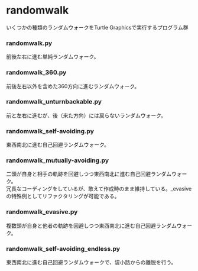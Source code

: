 # randomwalk

いくつかの種類のランダムウォークをTurtle Graphicsで実行するプログラム群

### randomwalk.py
前後左右に進む単純ランダムウォーク。

### randomwalk_360.py
前後左右以外を含めた360方向に進むランダムウォーク。

### randomwalk_unturnbackable.py
前と左右に進むが、後（来た方向）には戻らないランダムウォーク。

### randomwalk_self-avoiding.py
東西南北に進む自己回避ランダムウォーク。

### randomwalk_mutually-avoiding.py
二頭が自身と相手の軌跡を回避しつつ東西南北に進む自己回避ランダムウォーク。  
冗長なコーディングをしているが、敢えて作成時のまま維持している。_evasiveの特殊例としてリファクタリングが可能である。

### randomwalk_evasive.py
複数頭が自身と他者の軌跡を回避しつつ東西南北に進む自己回避ランダムウォーク。

### randomwalk_self-avoiding_endless.py
東西南北に進む自己回避ランダムウォークで、袋小路からの離脱を行う。
